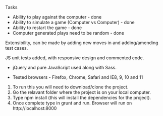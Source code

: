 Tasks 

- Ability to play against the computer - done
- Ability to simulate a game (Computer vs Computer) - done
- Ability to restart the game - done
- Computer generated plays need to be random - done

Extensibility, can be made by adding new moves in and adding/amending test cases.

JS unit tests added, with responsive design and commented code.

- jQuery and pure JavaScript used along with Sass.

- Tested browsers - Firefox, Chrome, Safari and IE8, 9, 10 and 11


1. To run this you will need to download/clone the project.
2. Go the relavant folder where the project is on your local computer.
3. Type npm install (this will install the dependencies for the project).
4. Once complete type in grunt and run. Browser will run on http://localhost:8000